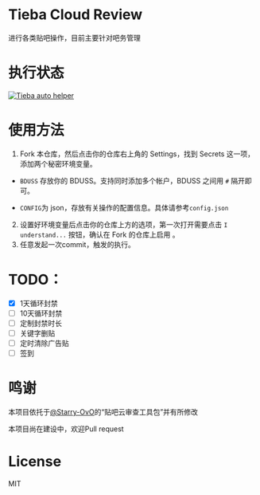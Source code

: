 # Tieba Cloud Review
 进行各类贴吧操作，目前主要针对吧务管理

# 执行状态
[![Tieba auto helper](https://github.com/FinBird/Tieba-Helper/actions/workflows/main.yml/badge.svg)](https://github.com/FinBird/Tieba-Helper/actions/workflows/main.yml)

# 使用方法

1. Fork 本仓库，然后点击你的仓库右上角的 Settings，找到 Secrets 这一项，添加两个秘密环境变量。

-  `BDUSS` 存放你的 BDUSS。支持同时添加多个帐户，BDUSS 之间用 `#` 隔开即可。

-  `CONFIG`为 json，存放有关操作的配置信息。具体请参考`config.json`
2. 设置好环境变量后点击你的仓库上方的选项，第一次打开需要点击 `I understand...` 按钮，确认在 Fork 的仓库上启用 。
3. 任意发起一次commit，触发的执行。

# TODO：

- [x] 1天循环封禁
- [ ] 10天循环封禁
- [ ] 定制封禁时长
- [ ] 关键字删贴
- [ ] 定时清除广告贴
- [ ] 签到

# 鸣谢

本项目依托于[@Starry-OvO](https://github.com/Starry-OvO)的“贴吧云审查工具包”并有所修改

本项目尚在建设中，欢迎Pull request

# License

MIT

